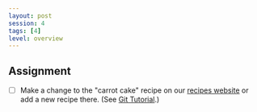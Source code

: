 ```yaml
---
layout: post
session: 4
tags: [4]
level: overview
---
```


## Assignment

- [ ] Make a change to the "carrot cake" recipe on our [recipes website](https://24recipes.pages.gwdg.de/) or add a new recipe there. (See [Git Tutorial](git-tutorial).)